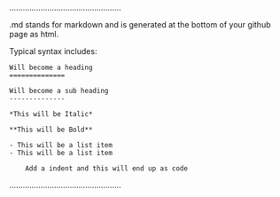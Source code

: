 
..................................................

.md stands for markdown and is generated at 
the bottom of your github page as html.

Typical syntax includes:

	Will become a heading
	==============

	Will become a sub heading
	--------------

	*This will be Italic*

	**This will be Bold**

	- This will be a list item
	- This will be a list item

		Add a indent and this will end up as code
		
		
..................................................